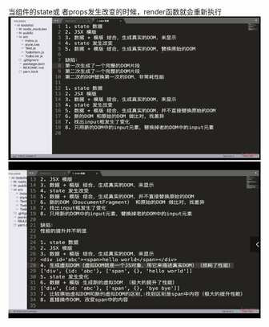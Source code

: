 当组件的state或 者props发生改变的时候，render函数就会重新执行
![markdown文件关联](../images/虚拟DOM.png)
![markdown文件关联](../images/虚拟DOM2.png)